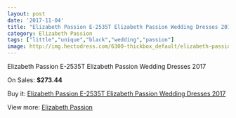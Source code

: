 ```yaml
---
layout: post
date: '2017-11-04'
title: "Elizabeth Passion E-2535T Elizabeth Passion Wedding Dresses 2017"
category: Elizabeth Passion
tags: ["little","unique","black","wedding","passion"]
image: http://img.hectodress.com/6300-thickbox_default/elizabeth-passion-e-2535t-elizabeth-passion-wedding-dresses-2013.jpg
---
```

Elizabeth Passion E-2535T Elizabeth Passion Wedding Dresses 2017

On Sales: **$273.44**
<a href="https://www.hectodress.com/elizabeth-passion/3120-elizabeth-passion-e-2535t-elizabeth-passion-wedding-dresses-2013.html"><amp-img layout="responsive" width="600" height="600" src="//img.hectodress.com/6300-thickbox_default/elizabeth-passion-e-2535t-elizabeth-passion-wedding-dresses-2013.jpg" alt="Elizabeth Passion E-2535T Elizabeth Passion Wedding Dresses 2017 0" /></a>
<a href="https://www.hectodress.com/elizabeth-passion/3120-elizabeth-passion-e-2535t-elizabeth-passion-wedding-dresses-2013.html"><amp-img layout="responsive" width="600" height="600" src="//img.hectodress.com/6301-thickbox_default/elizabeth-passion-e-2535t-elizabeth-passion-wedding-dresses-2013.jpg" alt="Elizabeth Passion E-2535T Elizabeth Passion Wedding Dresses 2017 1" /></a>

Buy it: [Elizabeth Passion E-2535T Elizabeth Passion Wedding Dresses 2017](https://www.hectodress.com/elizabeth-passion/3120-elizabeth-passion-e-2535t-elizabeth-passion-wedding-dresses-2013.html "Elizabeth Passion E-2535T Elizabeth Passion Wedding Dresses 2017")

View more: [Elizabeth Passion](https://www.hectodress.com/53-elizabeth-passion "Elizabeth Passion")